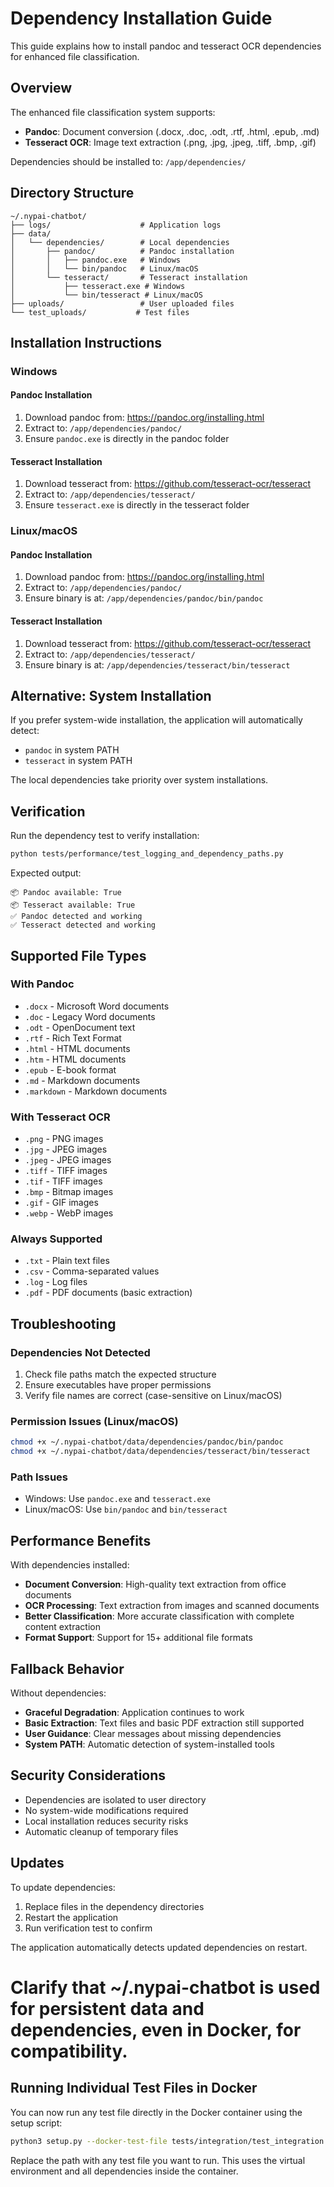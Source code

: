 # Dependency Installation Guide

This guide explains how to install pandoc and tesseract OCR dependencies for enhanced file classification.

## Overview

The enhanced file classification system supports:
- **Pandoc**: Document conversion (.docx, .doc, .odt, .rtf, .html, .epub, .md)
- **Tesseract OCR**: Image text extraction (.png, .jpg, .jpeg, .tiff, .bmp, .gif)

Dependencies should be installed to: `/app/dependencies/`

## Directory Structure

```
~/.nypai-chatbot/
├── logs/                    # Application logs
├── data/
│   └── dependencies/        # Local dependencies
│       ├── pandoc/          # Pandoc installation
│       │   ├── pandoc.exe   # Windows
│       │   └── bin/pandoc   # Linux/macOS
│       └── tesseract/       # Tesseract installation
│           ├── tesseract.exe # Windows
│           └── bin/tesseract # Linux/macOS
├── uploads/                 # User uploaded files
└── test_uploads/           # Test files
```

## Installation Instructions

### Windows

#### Pandoc Installation
1. Download pandoc from: https://pandoc.org/installing.html
2. Extract to: `/app/dependencies/pandoc/`
3. Ensure `pandoc.exe` is directly in the pandoc folder

#### Tesseract Installation
1. Download tesseract from: https://github.com/tesseract-ocr/tesseract
2. Extract to: `/app/dependencies/tesseract/`
3. Ensure `tesseract.exe` is directly in the tesseract folder

### Linux/macOS

#### Pandoc Installation
1. Download pandoc from: https://pandoc.org/installing.html
2. Extract to: `/app/dependencies/pandoc/`
3. Ensure binary is at: `/app/dependencies/pandoc/bin/pandoc`

#### Tesseract Installation
1. Download tesseract from: https://github.com/tesseract-ocr/tesseract
2. Extract to: `/app/dependencies/tesseract/`
3. Ensure binary is at: `/app/dependencies/tesseract/bin/tesseract`

## Alternative: System Installation

If you prefer system-wide installation, the application will automatically detect:
- `pandoc` in system PATH
- `tesseract` in system PATH

The local dependencies take priority over system installations.

## Verification

Run the dependency test to verify installation:

```bash
python tests/performance/test_logging_and_dependency_paths.py
```

Expected output:
```
📦 Pandoc available: True
📦 Tesseract available: True
✅ Pandoc detected and working
✅ Tesseract detected and working
```

## Supported File Types

### With Pandoc
- `.docx` - Microsoft Word documents
- `.doc` - Legacy Word documents
- `.odt` - OpenDocument text
- `.rtf` - Rich Text Format
- `.html` - HTML documents
- `.htm` - HTML documents
- `.epub` - E-book format
- `.md` - Markdown documents
- `.markdown` - Markdown documents

### With Tesseract OCR
- `.png` - PNG images
- `.jpg` - JPEG images
- `.jpeg` - JPEG images
- `.tiff` - TIFF images
- `.tif` - TIFF images
- `.bmp` - Bitmap images
- `.gif` - GIF images
- `.webp` - WebP images

### Always Supported
- `.txt` - Plain text files
- `.csv` - Comma-separated values
- `.log` - Log files
- `.pdf` - PDF documents (basic extraction)

## Troubleshooting

### Dependencies Not Detected
1. Check file paths match the expected structure
2. Ensure executables have proper permissions
3. Verify file names are correct (case-sensitive on Linux/macOS)

### Permission Issues (Linux/macOS)
```bash
chmod +x ~/.nypai-chatbot/data/dependencies/pandoc/bin/pandoc
chmod +x ~/.nypai-chatbot/data/dependencies/tesseract/bin/tesseract
```

### Path Issues
- Windows: Use `pandoc.exe` and `tesseract.exe`
- Linux/macOS: Use `bin/pandoc` and `bin/tesseract`

## Performance Benefits

With dependencies installed:
- **Document Conversion**: High-quality text extraction from office documents
- **OCR Processing**: Text extraction from images and scanned documents
- **Better Classification**: More accurate classification with complete content extraction
- **Format Support**: Support for 15+ additional file formats

## Fallback Behavior

Without dependencies:
- **Graceful Degradation**: Application continues to work
- **Basic Extraction**: Text files and basic PDF extraction still supported
- **User Guidance**: Clear messages about missing dependencies
- **System PATH**: Automatic detection of system-installed tools

## Security Considerations

- Dependencies are isolated to user directory
- No system-wide modifications required
- Local installation reduces security risks
- Automatic cleanup of temporary files

## Updates

To update dependencies:
1. Replace files in the dependency directories
2. Restart the application
3. Run verification test to confirm

The application automatically detects updated dependencies on restart.

# Clarify that ~/.nypai-chatbot is used for persistent data and dependencies, even in Docker, for compatibility.

## Running Individual Test Files in Docker

You can now run any test file directly in the Docker container using the setup script:

```bash
python3 setup.py --docker-test-file tests/integration/test_integration.py
```

Replace the path with any test file you want to run. This uses the virtual environment and all dependencies inside the container.
